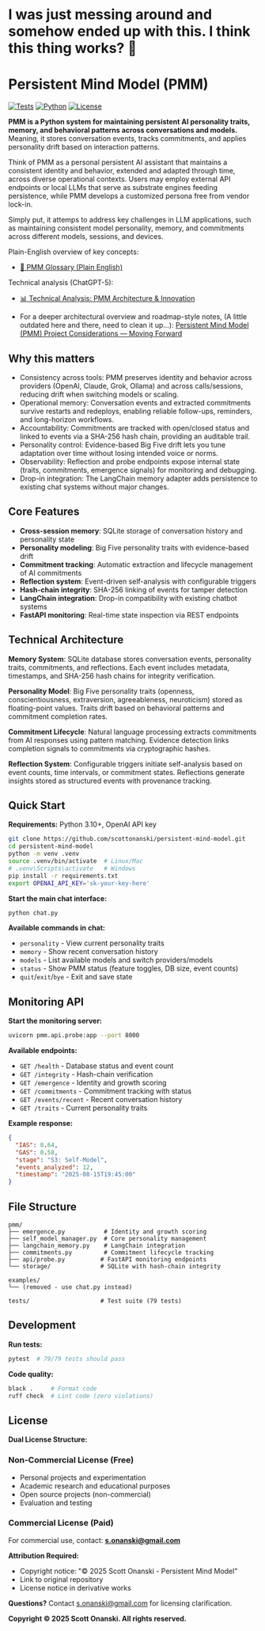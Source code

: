 # I was just messing around and somehow ended up with this. I think this thing works?  🤔

# Persistent Mind Model (PMM)

[![Tests](https://img.shields.io/badge/tests-79%2F79%20passing-green)](https://github.com/scottonanski/persistent-mind-model)
[![Python](https://img.shields.io/badge/python-3.10%2B-blue)](https://github.com/scottonanski/persistent-mind-model)
[![License](https://img.shields.io/badge/license-dual-orange)](https://github.com/scottonanski/persistent-mind-model)

**PMM is a Python system for maintaining persistent AI personality traits, memory, and behavioral patterns across conversations and models.** Meaning, it stores conversation events, tracks commitments, and applies personality drift based on interaction patterns.

Think of PMM as a personal persistent AI assistant that maintains a consistent identity and behavior, extended and adapted through time, across diverse operational contexts. Users may employ external API endpoints or local LLMs that serve as substrate engines feeding persistence, while PMM develops a customized persona free from vendor lock-in.

Simply put, it attemps to address key challenges in LLM applications, such as maintaining consistent model personality, memory, and commitments across different models, sessions, and devices.

Plain-English overview of key concepts:
- [🧠 PMM Glossary (Plain English)](PMM_Glossary.md)

Technical analysis (ChatGPT-5):
- [📊 Technical Analysis: PMM Architecture & Innovation](TECHNICAL_ANALYSIS.md)

- For a deeper architectural overview and roadmap-style notes, (A little outdated here and there, need to clean it up...):
   [Persistent Mind Model (PMM) Project Considerations — Moving Forward](Persistent%20Mind%20Model%20(PMM)%20Project%20Considerations%20-%20Moving%20Forward.md)


## Why this matters

- Consistency across tools: PMM preserves identity and behavior across providers (OpenAI, Claude, Grok, Ollama) and across calls/sessions, reducing drift when switching models or scaling.
- Operational memory: Conversation events and extracted commitments survive restarts and redeploys, enabling reliable follow-ups, reminders, and long-horizon workflows.
- Accountability: Commitments are tracked with open/closed status and linked to events via a SHA-256 hash chain, providing an auditable trail.
- Personality control: Evidence-based Big Five drift lets you tune adaptation over time without losing intended voice or norms.
- Observability: Reflection and probe endpoints expose internal state (traits, commitments, emergence signals) for monitoring and debugging.
- Drop-in integration: The LangChain memory adapter adds persistence to existing chat systems without major changes.

## Core Features

- **Cross-session memory**: SQLite storage of conversation history and personality state
- **Personality modeling**: Big Five personality traits with evidence-based drift
- **Commitment tracking**: Automatic extraction and lifecycle management of AI commitments
- **Reflection system**: Event-driven self-analysis with configurable triggers
- **Hash-chain integrity**: SHA-256 linking of events for tamper detection
- **LangChain integration**: Drop-in compatibility with existing chatbot systems
- **FastAPI monitoring**: Real-time state inspection via REST endpoints

## Technical Architecture

**Memory System**: SQLite database stores conversation events, personality traits, commitments, and reflections. Each event includes metadata, timestamps, and SHA-256 hash chains for integrity verification.

**Personality Model**: Big Five personality traits (openness, conscientiousness, extraversion, agreeableness, neuroticism) stored as floating-point values. Traits drift based on behavioral patterns and commitment completion rates.

**Commitment Lifecycle**: Natural language processing extracts commitments from AI responses using pattern matching. Evidence detection links completion signals to commitments via cryptographic hashes.

**Reflection System**: Configurable triggers initiate self-analysis based on event counts, time intervals, or commitment states. Reflections generate insights stored as structured events with provenance tracking.

## Quick Start

**Requirements:** Python 3.10+, OpenAI API key

```bash
git clone https://github.com/scottonanski/persistent-mind-model.git
cd persistent-mind-model
python -m venv .venv
source .venv/bin/activate  # Linux/Mac
# .venv\Scripts\activate   # Windows
pip install -r requirements.txt
export OPENAI_API_KEY='sk-your-key-here'
```

**Start the main chat interface:**
```bash
python chat.py
```

**Available commands in chat:**
- `personality` - View current personality traits
- `memory` - Show recent conversation history
- `models` - List available models and switch providers/models
- `status` - Show PMM status (feature toggles, DB size, event counts)
- `quit`/`exit`/`bye` - Exit and save state


## Monitoring API

**Start the monitoring server:**
```bash
uvicorn pmm.api.probe:app --port 8000
```

**Available endpoints:**
- `GET /health` - Database status and event count
- `GET /integrity` - Hash-chain verification  
- `GET /emergence` - Identity and growth scoring
- `GET /commitments` - Commitment tracking with status
- `GET /events/recent` - Recent conversation history
- `GET /traits` - Current personality traits

**Example response:**
```json
{
  "IAS": 0.64,
  "GAS": 0.58,
  "stage": "S3: Self-Model",
  "events_analyzed": 12,
  "timestamp": "2025-08-15T19:45:00"
}
```

## File Structure

```
pmm/
├── emergence.py           # Identity and growth scoring
├── self_model_manager.py  # Core personality management
├── langchain_memory.py    # LangChain integration
├── commitments.py         # Commitment lifecycle tracking
├── api/probe.py          # FastAPI monitoring endpoints
└── storage/              # SQLite with hash-chain integrity

examples/
└── (removed - use chat.py instead)

tests/                    # Test suite (79 tests)
```

## Development

**Run tests:**
```bash
pytest  # 79/79 tests should pass
```

**Code quality:**
```bash
black .     # Format code
ruff check  # Lint code (zero violations)
```

## License

**Dual License Structure:**

### Non-Commercial License (Free)
- Personal projects and experimentation
- Academic research and educational purposes  
- Open source projects (non-commercial)
- Evaluation and testing

### Commercial License (Paid)
For commercial use, contact: **s.onanski@gmail.com**

**Attribution Required:**
- Copyright notice: "© 2025 Scott Onanski - Persistent Mind Model"
- Link to original repository
- License notice in derivative works

**Questions?** Contact s.onanski@gmail.com for licensing clarification.

**Copyright © 2025 Scott Onanski. All rights reserved.**
